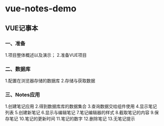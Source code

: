 # vue-notes-demo
## VUE记事本
### 一、准备
1.项目整体概述以及演示；
2.准备VUE项目
### 二、数据库
1.配置在浏览器存储的数据库
2.存储与获取数据
### 三、Notes应用
1.创建笔记应用
2.得到数据库库的数据集合
3.查询数据交给组件使用
4.显示笔记列表
5.创建新笔记
6.显示与编辑笔记
7.笔记编辑器的样式
8.截取笔记的内容
9.保存笔记
10.笔记的更新时间
11.笔记的数字
12.删除笔记
13.无笔记提示

